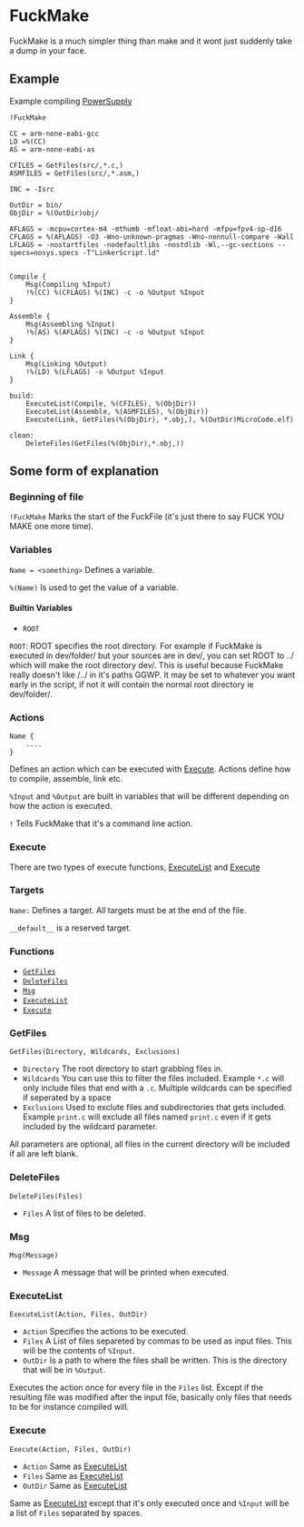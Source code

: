 # FuckMake

FuckMake is a much simpler thing than make and it wont just suddenly take a dump in your face.

## Example

Example compiling [PowerSupply](https://github.com/JeppeSRC/PowerSupply)

```
!FuckMake

CC = arm-none-eabi-gcc
LD =%(CC)
AS = arm-none-eabi-as

CFILES = GetFiles(src/,*.c,)
ASMFILES = GetFiles(src/,*.asm,)

INC = -Isrc

OutDir = bin/
ObjDir = %(OutDir)obj/

AFLAGS = -mcpu=cortex-m4 -mthumb -mfloat-abi=hard -mfpu=fpv4-sp-d16
CFLAGS = %(AFLAGS) -O3 -Wno-unknown-pragmas -Wno-nonnull-compare -Wall
LFLAGS = -nostartfiles -nodefaultlibs -nostdlib -Wl,--gc-sections --specs=nosys.specs -T"LinkerScript.ld"


Compile {
    Msg(Compiling %Input)
    !%(CC) %(CFLAGS) %(INC) -c -o %Output %Input 
}

Assemble {
    Msg(Assembling %Input)
    !%(AS) %(AFLAGS) %(INC) -c -o %Output %Input
}

Link {
    Msg(Linking %Output)
    !%(LD) %(LFLAGS) -o %Output %Input
}

build:
    ExecuteList(Compile, %(CFILES), %(ObjDir))
    ExecuteList(Assemble, %(ASMFILES), %(ObjDir))
    Execute(Link, GetFiles(%(ObjDir), *.obj,), %(OutDir)MicroCode.elf)

clean:
    DeleteFiles(GetFiles(%(ObjDir),*.obj,))

```

## Some form of explanation

### Beginning of file
`!FuckMake` Marks the start of the FuckFile (it's just there to say FUCK YOU MAKE one more time).

### Variables
`Name = <something>` Defines a variable.

`%(Name)` Is used to get the value of a variable.

#### Builtin Variables

-   `ROOT`

`ROOT`: ROOT specifies the root directory. For example if FuckMake is executed in dev/folder/ but your sources are in dev/, you can set ROOT to ../ which will make the root directory dev/. This is useful because FuckMake really doesn't like /../ in it's paths GGWP. It may be set to whatever you want early in the script, if not it will contain the normal root directory ie dev/folder/.

### Actions

```
Name {
    ....
}
```

Defines an action which can be executed with [Execute](#execute). Actions define how to compile, assemble, link etc.

`%Input` and `%Output` are built in variables that will be different depending on how the action is executed.

`!` Tells FuckMake that it's a command line action.

### Execute

There are two types of execute functions, [ExecuteList](#executelist) and [Execute](#executesingle)

### Targets

`Name:` Defines a target. All targets must be at the end of the file. 

`__default__` is a reserved target.

### Functions

-   [`GetFiles`](#getfiles)
-   [`DeleteFiles`](#deletefiles)
-   [`Msg`](#msg)
-   [`ExecuteList`](#executelist)
-   [`Execute`](#executesingle)

### GetFiles

`GetFiles(Directory, Wildcards, Exclusions)` 

-   `Directory` The root directory to start grabbing files in.
-   `Wildcards` You can use this to filter the files included. Example `*.c` will only include files that end with a `.c`. Multiple wildcards can be specified if seperated by a space
-   `Exclusions` Used to exclute files and subdirectories that gets included. Example `print.c` will exclude all files named `print.c` even if it gets included by the wildcard parameter.

All parameters are optional, all files in the current directory will be included if all are left blank.

### DeleteFiles

`DeleteFiles(Files)`

-   `Files` A list of files to be deleted.

### Msg

`Msg(Message)`

-   `Message` A message that will be printed when executed.

### ExecuteList

`ExecuteList(Action, Files, OutDir)`

-   `Action` Specifies the actions to be executed.
-   `Files` A List of files separeted by commas to be used as input files. This will be the contents of `%Input`.
-   `OutDir` Is a path to where the files shall be written. This is the directory that will be in `%Output`.

Executes the action once for every file in the `Files` list. Except if the resulting file was modified after the input file, basically only files that needs to be for instance compiled will.

### Execute

`Execute(Action, Files, OutDir)`

-   `Action` Same as [ExecuteList](#executelist)
-   `Files` Same as [ExecuteList](#executelist)
-   `OutDir` Same as [ExecuteList](#executelist)

Same as [ExecuteList](#executelist) except that it's only executed once and `%Input` will be a list of `Files` separated by spaces.
